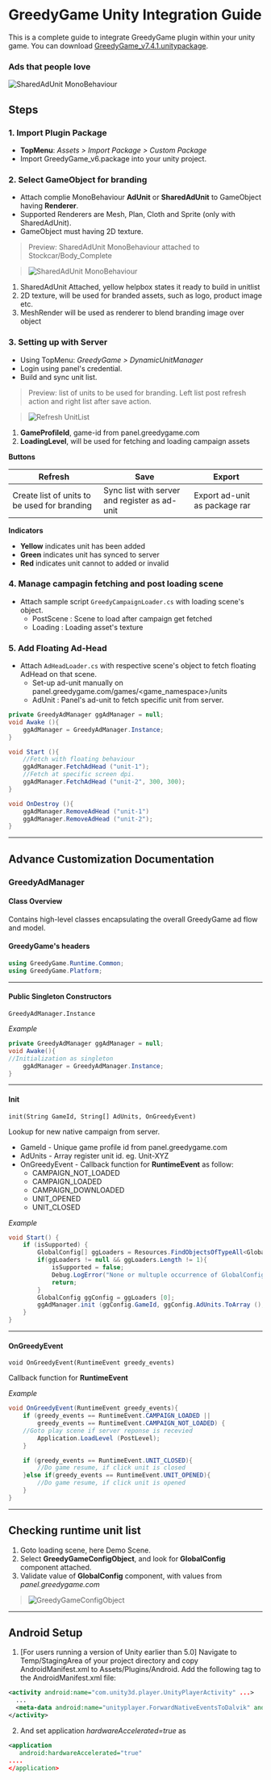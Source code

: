 GreedyGame Unity Integration Guide
===================

This is a complete guide to integrate GreedyGame plugin within your unity game. You can download [GreedyGame_v7.4.1.unitypackage](current-sdk/GreedyGame_v7.4.1.unitypackage).

### Ads that people love

![SharedAdUnit MonoBehaviour](https://raw.githubusercontent.com/GreedyGame/Unity-Sample/master/screen-shots/1_branded_game.png?raw=true "SharedAdUnit MonoBehaviour attached to Stockcar/Body_Complete" )


## Steps

### 1. Import Plugin Package
* **TopMenu**: *Assets > Import Package > Custom Package*
* Import GreedyGame_v6.package into your unity project.

### 2. Select GameObject for branding
* Attach complie MonoBehaviour **AdUnit** or **SharedAdUnit**  to GameObject having **Renderer**.
* Supported Renderers are Mesh, Plan, Cloth and Sprite (only with SharedAdUnit).
* GameObject must having 2D texture.

> Preview: SharedAdUnit MonoBehaviour attached to Stockcar/Body_Complete

> ![SharedAdUnit MonoBehaviour](https://raw.githubusercontent.com/GreedyGame/Unity-Sample/master/screen-shots/2_attached_monobehaviour.png?raw=true "SharedAdUnit MonoBehaviour attached to Stockcar/Body_Complete" )
 1. SharedAdUnit Attached, yellow helpbox states it ready to build in unitlist
 2. 2D texture, will be used for branded assets, such as logo, product image etc.
 3. MeshRender will be used as renderer to blend branding image over object

### 3. Setting up with Server
* Using TopMenu: *GreedyGame > DynamicUnitManager*
* Login using panel's credential.
* Build and sync unit list.

> Preview: list of units to be used for branding. Left list post refresh action and right list after save action.

> ![Refresh UnitList](https://raw.githubusercontent.com/GreedyGame/Unity-Sample/master/screen-shots/5_refresh_save.png?raw=true "list of units to be used for branding" )
 1. **GameProfileId**, game-id from panel.greedygame.com
 2. **LoadingLevel**, will be used for fetching and loading campaign assets

 **Buttons**
 
| Refresh       | Save       | Export      |
| ------------- | ----------- | ----------- |
| Create list of units to be used for branding    | Sync list with server and register as ad-unit | Export ad-unit  as package rar |

**Indicators**
* **Yellow** indicates unit has been added
* **Green** indicates unit has synced to server
* **Red** indicates unit cannot to added or invalid 

### 4. Manage campagin fetching and post loading scene
* Attach sample script `GreedyCampaignLoader.cs` with loading scene's object.
	* PostScene : Scene to load after campaign get fetched
	* Loading : Loading asset's texture


### 5. Add Floating Ad-Head
* Attach `AdHeadLoader.cs` with respective scene's object to fetch floating AdHead on that scene.
	* Set-up ad-unit manually on panel.greedygame.com/games/<game_namespace>/units 
	* AdUnit : Panel's ad-unit to fetch specific unit from server. 
```csharp
private GreedyAdManager ggAdManager = null;
void Awake (){
	ggAdManager = GreedyAdManager.Instance;
}

void Start (){
    //Fetch with floating behaviour
    ggAdManager.FetchAdHead ("unit-1");
    //Fetch at specific screen dpi.
	ggAdManager.FetchAdHead ("unit-2", 300, 300);
}

void OnDestroy (){
    ggAdManager.RemoveAdHead ("unit-1")
	ggAdManager.RemoveAdHead ("unit-2");
}
```

---

## Advance Customization Documentation

### GreedyAdManager
#### Class Overview
Contains high-level classes encapsulating the overall GreedyGame ad flow and model.

#### GreedyGame's headers 
```csharp
using GreedyGame.Runtime.Common;
using GreedyGame.Platform;
```
---

#### Public Singleton Constructors
`GreedyAdManager.Instance`

*Example*
```csharp
private GreedyAdManager ggAdManager = null;
void Awake(){
//Initialization as singleton
	ggAdManager = GreedyAdManager.Instance;
}
```
---

#### Init
`init(String GameId, String[] AdUnits, OnGreedyEvent)`

Lookup for new native campaign from server.
* GameId - Unique game profile id from panel.greedygame.com
* AdUnits - Array register unit id. eg. Unit-XYZ
* OnGreedyEvent - Callback function for **RuntimeEvent** as follow:
	- CAMPAIGN_NOT_LOADED
	- CAMPAIGN_LOADED
	- CAMPAIGN_DOWNLOADED
	- UNIT_OPENED
	- UNIT_CLOSED

*Example*
```csharp
void Start() {
	if (isSupported) {
		GlobalConfig[] ggLoaders = Resources.FindObjectsOfTypeAll<GlobalConfig> ();
		if(ggLoaders != null && ggLoaders.Length != 1){
			isSupported = false;
			Debug.LogError("None or multuple occurrence of GlobalConfig object found!");
			return;
		}
		GlobalConfig ggConfig = ggLoaders [0];
		ggAdManager.init (ggConfig.GameId, ggConfig.AdUnits.ToArray (), OnGreedyEvent);
	}
}
```
---

#### OnGreedyEvent
`void OnGreedyEvent(RuntimeEvent greedy_events)`

Callback function for **RuntimeEvent**

*Example*
```csharp
void OnGreedyEvent(RuntimeEvent greedy_events){
	if (greedy_events == RuntimeEvent.CAMPAIGN_LOADED || 
	    greedy_events == RuntimeEvent.CAMPAIGN_NOT_LOADED) {
	//Goto play scene if server reponse is recevied
		Application.LoadLevel (PostLevel);
	}

	if (greedy_events == RuntimeEvent.UNIT_CLOSED){
		//Do game resume, if click unit is closed
	}else if(greedy_events == RuntimeEvent.UNIT_OPENED){
		//Do game resume, if click unit is opened
	}
}
```
---

## Checking runtime unit list

1. Goto loading scene, here Demo Scene.
2. Select **GreedyGameConfigObject**, and look for **GlobalConfig** component attached.
3. Validate value of **GlobalConfig** component, with values from *panel.greedygame.com*

> ![GreedyGameConfigObject](https://raw.githubusercontent.com/GreedyGame/Unity-Sample/master/screen-shots/6_global_config.png?raw=true "Checking runtime unit list" )


---

## Android Setup
1. [For users running a version of Unity earlier than 5.0] Navigate to Temp/StagingArea of your project directory and copy AndroidManifest.xml to Assets/Plugins/Android. Add the following <meta-data> tag to the AndroidManifest.xml file:
  
  ```xml
  <activity android:name="com.unity3d.player.UnityPlayerActivity" ...>
    ...
    <meta-data android:name="unityplayer.ForwardNativeEventsToDalvik" android:value="true" />
  </activity>
  ```
2. And set application *hardwareAccelerated=true* as
  ```xml
  <application 
     android:hardwareAccelerated="true"
  ....
  </application>
  
  ```
